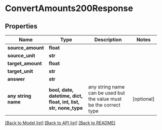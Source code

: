 # ConvertAmounts200Response



## Properties
Name | Type | Description | Notes
------------ | ------------- | ------------- | -------------
**source_amount** | **float** |  | 
**source_unit** | **str** |  | 
**target_amount** | **float** |  | 
**target_unit** | **str** |  | 
**answer** | **str** |  | 
**any string name** | **bool, date, datetime, dict, float, int, list, str, none_type** | any string name can be used but the value must be the correct type | [optional]

[[Back to Model list]](../README.md#documentation-for-models) [[Back to API list]](../README.md#documentation-for-api-endpoints) [[Back to README]](../README.md)


